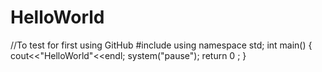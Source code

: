 # HelloWorld
//To test for first using GitHub
#include<iostream>
using namespace std;
int main()
{
        cout<<"HelloWorld"<<endl;
        system("pause");
        return 0 ;
}
